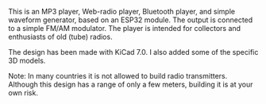 This is an MP3 player, Web-radio player, Bluetooth player, and simple waveform generator, based on an ESP32 module. 
The output is connected to a simple FM/AM modulator. The player is intended for collectors and enthusiasts of old
(tube) radios.

The design has been made with KiCad 7.0. I also added some of the specific 3D models.

Note: In many countries it is not allowed to build radio transmitters. Although this design has a range of only a 
few meters, building it is at your own risk.
